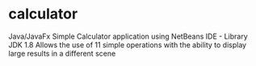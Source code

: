 # calculator
Java/JavaFx
Simple Calculator application using NetBeans IDE - Library JDK 1.8
Allows the use of 11 simple operations with the ability to display large results in a different scene
